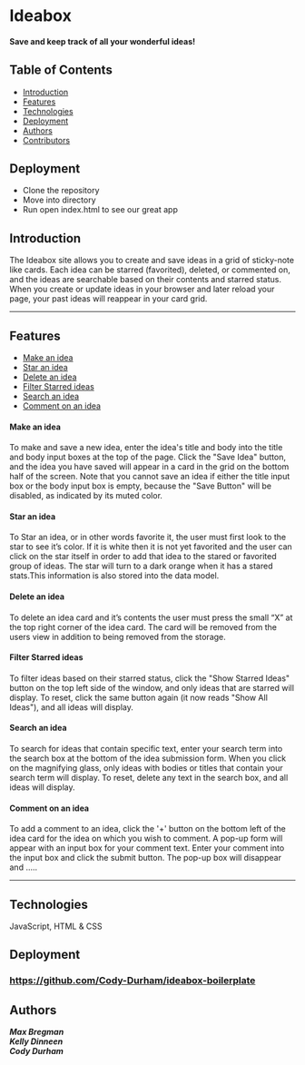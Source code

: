
# Ideabox
#### Save and keep track of all your wonderful ideas!

## Table of Contents
* [Introduction](#introduction)
* [Features](#features)
* [Technologies](#technologies)
* [Deployment](#deployment)
* [Authors](#authors)
* [Contributors](#contributors)

## Deployment
* Clone the repository
* Move into directory
* Run open index.html to see our great app

## Introduction
The Ideabox site allows you to create and save ideas in a grid of sticky-note like cards. Each idea can be starred (favorited), deleted, or commented on, and the ideas are searchable based on their contents and starred status. When you create or update ideas in your browser and later reload your page, your past ideas will reappear in your card grid.

---
## Features
* [Make an idea](#Make-an-idea)
* [Star an idea](#Star-an-idea)
* [Delete an idea](#Delete-an-idea)
* [Filter Starred ideas](#Filter-starred-ideas)
* [Search an idea](#Search-an-idea)
* [Comment on an idea](#Comment-on-an-idea)

#### Make an idea
#### <a name ="Make-an-idea"></a>

  To make and save a new idea, enter the idea's title and body into the title and body input boxes at the top of the page. Click the "Save Idea" button, and the idea you have saved will appear in a card in the grid on the bottom half of the screen. Note that you cannot save an idea if either the title input box or the body input box is empty, because the "Save Button" will be disabled, as indicated by its muted color.

#### Star an idea
#### <a name ="Star-an-idea"></a>

  To Star an idea, or in other words favorite it, the user must first look to the star to see it’s color. If it is white then it is not yet favorited and the user can click on the star itself in order to add that idea to the stared or favorited group of ideas. The star will turn to a dark orange when it has a stared stats.This information is also stored into the data model.

#### Delete an idea
#### <a name ="Delete-an-idea"></a>
  To delete an idea card and it’s contents the user must press the small “X” at the top right corner of the idea card. The card will be removed from the users view in addition to being removed from the storage.

#### Filter Starred ideas
#### <a name ="Filter-starred-idea"></a>

  To filter ideas based on their starred status, click the "Show Starred Ideas" button on the top left side of the window, and only ideas that are starred will display. To reset, click the same button again (it now reads "Show All Ideas"), and all ideas will display.



#### Search an idea
#### <a name ="Search-an-idea"></a>

To search for ideas that contain specific text, enter your search term into the search box at the bottom of the idea submission form. When you click on the magnifying glass, only ideas with bodies or titles that contain your search term will display.
To reset, delete any text in the search box, and all ideas will display.
</details>

#### Comment on an idea
#### <a name ="Comment-on-an-idea"></a>

To add a comment to an idea, click the '+' button on the bottom left of the idea card for the idea on which you wish to comment.
A pop-up form will appear with an input box for your comment text. Enter your comment into the input box and click the submit button. The pop-up box will disappear and .....


---
## Technologies
JavaScript, HTML & CSS

## Deployment
### https://github.com/Cody-Durham/ideabox-boilerplate


## Authors
 ***Max Bregman***<br>
 ***Kelly Dinneen***<br>
 ***Cody Durham***<br>
